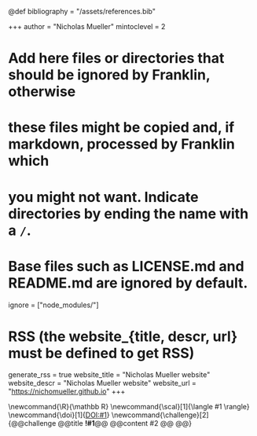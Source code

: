 <!--
Add here global page variables to use throughout your website.
-->

@def bibliography = "/assets/references.bib"

+++
author = "Nicholas Mueller"
mintoclevel = 2

# Add here files or directories that should be ignored by Franklin, otherwise
# these files might be copied and, if markdown, processed by Franklin which
# you might not want. Indicate directories by ending the name with a `/`.
# Base files such as LICENSE.md and README.md are ignored by default.
ignore = ["node_modules/"]

# RSS (the website_{title, descr, url} must be defined to get RSS)
generate_rss = true
website_title = "Nicholas Mueller website"
website_descr = "Nicholas Mueller website"
website_url   = "https://nichomueller.github.io"
+++

<!--
Add here global latex commands to use throughout your pages.
-->
\newcommand{\R}{\mathbb R}
\newcommand{\scal}[1]{\langle #1 \rangle}
\newcommand{\doi}[1]{[DOI:#1](https://dx.doi.org/#1)}
\newcommand{\challenge}[2]{@@challenge @@title **!#1**@@ @@content #2 @@ @@}
